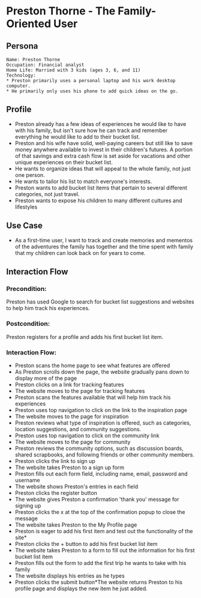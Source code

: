 # Preston Thorne - The Family-Oriented User

## Persona
    Name: Preston Thorne
    Occupation: Financial analyst
    Home Life: Married with 3 kids (ages 3, 6, and 11)
    Technology: 
    * Preston primarily uses a personal laptop and his work desktop computer. 
    * He primarily only uses his phone to add quick ideas on the go. 

## Profile
* Preston already has a few ideas of experiences he would like to have with his family, but isn't sure how he can track and remember everything he would like to add to their bucket list.
* Preston and his wife have solid, well-paying careers but still like to save money anywhere available to invest in their children's futures. A portion of that savings and extra cash flow is set aside for vacations and other unique experiences on their bucket list.
* He wants to organize ideas that will appeal to the whole family, not just one person. 
* He wants to tailor his list to match everyone's interests.
* Preston wants to add bucket list items that pertain to several different categories, not just travel. 
* Preston wants to expose his children to many different cultures and lifestyles

## Use Case
* As a first-time user, I want to track and create memories and mementos of the adventures the family has together and the time spent with family that my children can look back on for years to come.

## Interaction Flow

### Precondition:
Preston has used Google to search for bucket list suggestions and websites to help him track his experiences. 
### Postcondition:
Preston registers for a profile and adds his first bucket list item.
### Interaction Flow: 
* Preston scans the home page to see what features are offered
* As Preston scrolls down the page, the website gradually pans down to display more of the page
* Preston clicks on a link for tracking features
* The website moves to the page for tracking features
* Preston scans the features available that will help him track his experiences
* Preston uses top navigation to click on the link to the inspiration page
* The website moves to the page for inspiration
* Preston reviews what type of inspiration is offered, such as categories, location suggestions, and community suggestions.
* Preston uses top navigation to click on the community link
* The website moves to the page for community
* Preston reviews the community options, such as discussion boards, shared scrapbooks, and following friends or other community members.
* Preston clicks the link to sign up
* The website takes Preston to a sign up form
* Preston fills out each form field, including name, email, password and username
* The website shows Preston's entries in each field
* Preston clicks the register button
* The website gives Preston a confirmation 'thank you' message for signing up
* Preston clicks the x at the top of the confirmation popup to close the message
* The website takes Preston to the My Profile page
* Preston is eager to add his first item and test out the functionality of the site*
* Preston clicks the + button to add his first bucket list item
* The website takes Preston to a form to fill out the information for his first bucket list item
* Preston fills out the form to add the first trip he wants to take with his family
* The website displays his entries as he types
* Preston clicks the submit button*The website returns Preston to his profile page and displays the new item he just added. 